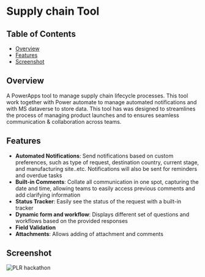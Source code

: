 # Supply chain Tool

## Table of Contents
- [Overview](#overview)
- [Features](#features)
- [Screenshot](#screenshot)

## Overview

A PowerApps tool to manage supply chain lifecycle processes. This tool work together with Power automate to manage automated notifications and with MS dataverse to store data. This tool has was designed to streamlines the process of managing product launches and to ensures seamless communication & collaboration across teams.

## Features

- **Automated Notifications**: Send notifications based on custom preferences, such as type of request, destination country, current stage, and manufacturing site..etc. Notifications will also be sent for reminders and overdue tasks
- **Built-in Comments**: Collate all communication in one spot, capturing the date and time, allowing teams to easily access previous comments and add clarifying information
- **Status Tracker**: Easily see the status of the request with a built-in tracker 
- **Dynamic form and workflow**: Displays different set of questions and workflows based on the provided responses
- **Field Validation**
- **Attachments**: Allows adding of attachment and comments

## Screenshot
![PLR hackathon](https://github.com/user-attachments/assets/e0dfdd82-b6bb-4384-b9e2-69ef5baeac85)

